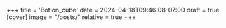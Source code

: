 +++
title = 'Botion_cube'
date = 2024-04-18T09:46:08-07:00
draft = true
[cover]
    image = "/posts/"
    relative = true
+++

